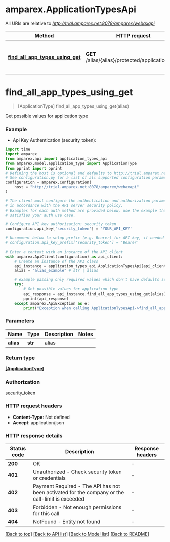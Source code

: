 # amparex.ApplicationTypesApi

All URIs are relative to *http://trial.amparex.net:8078/amparex/webaxapi*

Method | HTTP request | Description
------------- | ------------- | -------------
[**find_all_app_types_using_get**](ApplicationTypesApi.md#find_all_app_types_using_get) | **GET** /alias/{alias}/protected/applicationtypes | Get possible values for application type


# **find_all_app_types_using_get**
> [ApplicationType] find_all_app_types_using_get(alias)

Get possible values for application type

### Example

* Api Key Authentication (security_token):

```python
import time
import amparex
from amparex.api import application_types_api
from amparex.model.application_type import ApplicationType
from pprint import pprint
# Defining the host is optional and defaults to http://trial.amparex.net:8078/amparex/webaxapi
# See configuration.py for a list of all supported configuration parameters.
configuration = amparex.Configuration(
    host = "http://trial.amparex.net:8078/amparex/webaxapi"
)

# The client must configure the authentication and authorization parameters
# in accordance with the API server security policy.
# Examples for each auth method are provided below, use the example that
# satisfies your auth use case.

# Configure API key authorization: security_token
configuration.api_key['security_token'] = 'YOUR_API_KEY'

# Uncomment below to setup prefix (e.g. Bearer) for API key, if needed
# configuration.api_key_prefix['security_token'] = 'Bearer'

# Enter a context with an instance of the API client
with amparex.ApiClient(configuration) as api_client:
    # Create an instance of the API class
    api_instance = application_types_api.ApplicationTypesApi(api_client)
    alias = "alias_example" # str | alias

    # example passing only required values which don't have defaults set
    try:
        # Get possible values for application type
        api_response = api_instance.find_all_app_types_using_get(alias)
        pprint(api_response)
    except amparex.ApiException as e:
        print("Exception when calling ApplicationTypesApi->find_all_app_types_using_get: %s\n" % e)
```


### Parameters

Name | Type | Description  | Notes
------------- | ------------- | ------------- | -------------
 **alias** | **str**| alias |

### Return type

[**[ApplicationType]**](ApplicationType.md)

### Authorization

[security_token](../README.md#security_token)

### HTTP request headers

 - **Content-Type**: Not defined
 - **Accept**: application/json


### HTTP response details

| Status code | Description | Response headers |
|-------------|-------------|------------------|
**200** | OK |  -  |
**401** | Unauthorized - Check security token or credentials |  -  |
**402** | Payment Required - The API has not been activated for the company or the call-limit is exceeded |  -  |
**403** | Forbidden - Not enough permissions for this call |  -  |
**404** | NotFound - Entity not found |  -  |

[[Back to top]](#) [[Back to API list]](../README.md#documentation-for-api-endpoints) [[Back to Model list]](../README.md#documentation-for-models) [[Back to README]](../README.md)

